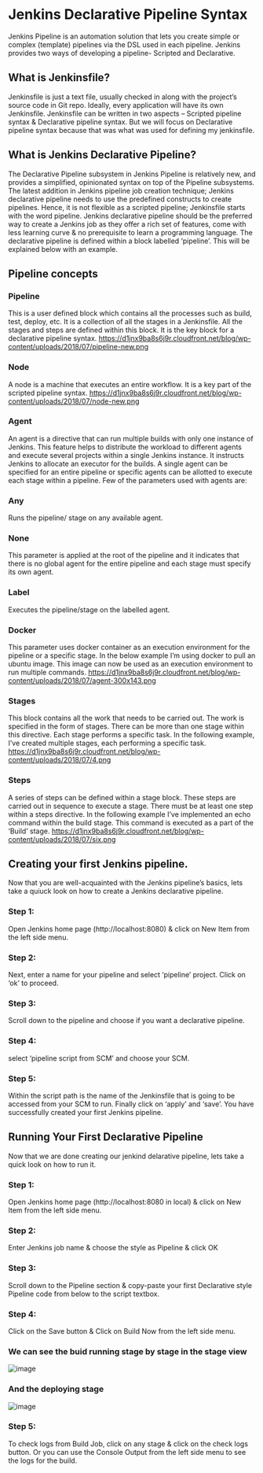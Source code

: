# Jenkins Declarative Pipeline Syntax
Jenkins Pipeline is an automation solution that lets you create simple or complex (template) pipelines via the DSL used in each pipeline. Jenkins provides two ways of developing a pipeline- Scripted and Declarative.

## What is Jenkinsfile?
Jenkinsfile is just a text file, usually checked in along with the project’s source code in Git repo. Ideally, every application will have its own Jenkinsfile.
Jenkinsfile can be written in two aspects – Scripted pipeline syntax & Declarative pipeline syntax. But we will focus on Declarative pipeline syntax because that was what was used for defining my jenkinsfile.

## What is Jenkins Declarative Pipeline?
The Declarative Pipeline subsystem in Jenkins Pipeline is relatively new, and provides a simplified, opinionated syntax on top of the Pipeline subsystems.
The latest addition in Jenkins pipeline job creation technique; Jenkins declarative pipeline needs to use the predefined constructs to create pipelines. Hence, it is not flexible as a scripted pipeline; Jenkinsfile starts with the word pipeline. Jenkins declarative pipeline should be the preferred way to create a Jenkins job as they offer a rich set of features, come with less learning curve & no prerequisite to learn a programming language.
The declarative pipeline is defined within a block labelled ‘pipeline’. This will be explained below with an example.

## Pipeline concepts
### Pipeline
This is a user defined block which contains all the processes such as build, test, deploy, etc. It is a collection of all the stages in a Jenkinsfile. All the stages and steps are defined within this block. It is the key block for a declarative pipeline syntax.
https://d1jnx9ba8s6j9r.cloudfront.net/blog/wp-content/uploads/2018/07/pipeline-new.png

### Node
A node is a machine that executes an entire workflow. It is a key part of the scripted pipeline syntax.
https://d1jnx9ba8s6j9r.cloudfront.net/blog/wp-content/uploads/2018/07/node-new.png

### Agent
An agent is a directive that can run multiple builds with only one instance of Jenkins. This feature helps to distribute the workload to different agents and execute several projects within a single Jenkins instance. It instructs Jenkins to allocate an executor for the builds.
A single agent can be specified for an entire pipeline or specific agents can be allotted to execute each stage within a pipeline. Few of the parameters used with agents are:

### Any
Runs the pipeline/ stage on any available agent.

### None
This parameter is applied at the root of the pipeline and it indicates that there is no global agent for the entire pipeline and each stage must specify its own agent.

### Label
Executes the pipeline/stage on the labelled agent.

### Docker
This parameter uses docker container as an execution environment for the pipeline or a specific stage. In the below example I’m using docker to pull an ubuntu image. This image can now be used as an execution environment to run multiple commands.
https://d1jnx9ba8s6j9r.cloudfront.net/blog/wp-content/uploads/2018/07/agent-300x143.png

### Stages
This block contains all the work that needs to be carried out. The work is specified in the form of stages. There can be more than one stage within this directive. Each stage performs a specific task. In the following example, I’ve created multiple stages, each performing a specific task.
https://d1jnx9ba8s6j9r.cloudfront.net/blog/wp-content/uploads/2018/07/4.png

### Steps
 A series of steps can be defined within a stage block. These steps are carried out in sequence to execute a stage. There must be at least one step within a steps directive. In the following example I’ve implemented an echo command within the build stage. This command is executed as a part of the ‘Build’ stage.
 https://d1jnx9ba8s6j9r.cloudfront.net/blog/wp-content/uploads/2018/07/six.png


## Creating your first Jenkins pipeline.
Now that you are well-acquainted with the Jenkins pipeline’s basics, lets take a quiuck look on how to create a Jenkins declarative pipeline.

### Step 1: 
Open Jenkins home page (http://localhost:8080) & click on New Item from the left side menu.
### Step 2: 
Next, enter a name for your pipeline and select ‘pipeline’ project. Click on ‘ok’ to proceed.
### Step 3: 
Scroll down to the pipeline and choose if you want a declarative pipeline.
### Step 4: 
select ‘pipeline script from SCM’ and choose your SCM.
### Step 5: 
Within the script path is the name of the Jenkinsfile that is going to be accessed from your SCM to run. Finally click on ‘apply’ and ‘save’. You have successfully created your first Jenkins pipeline.


## Running Your First Declarative Pipeline
Now that we are done creating our jenkind delarative pipeline, lets take a quick look on how to run it.
### Step 1:
Open Jenkins home page (http://localhost:8080 in local) & click on New Item from the left side menu.
### Step 2: 
Enter Jenkins job name & choose the style as Pipeline & click OK
### Step 3: 
Scroll down to the Pipeline section & copy-paste your first Declarative style Pipeline code from below to the script textbox.
### Step 4: 
Click on the Save button & Click on Build Now from the left side menu.
### We can see the buid running stage by stage in the stage view
![image](https://user-images.githubusercontent.com/87660460/126744835-d600cec1-5422-4aa8-9fea-21bb1e3430d9.png)
### And the deploying stage
![image](https://user-images.githubusercontent.com/87660460/126751278-a9fbe74f-7b3e-4dbd-b3f7-ec8f59a653f5.png)
### Step 5: 
To check logs from Build Job, click on any stage & click on the check logs button. Or you can use the Console Output from the left side menu to see the logs for the build.



